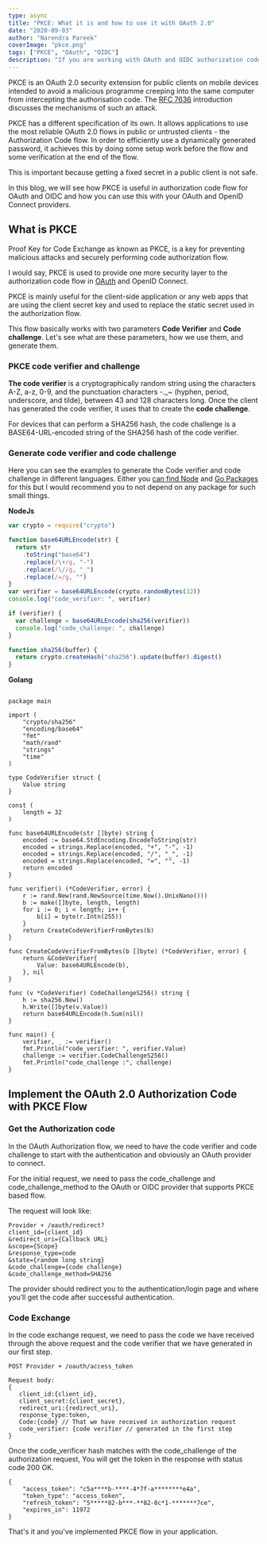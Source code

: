 ```yaml
---
type: async
title: "PKCE: What it is and how to use it with OAuth 2.0"
date: "2020-09-03"
author: "Narendra Pareek"
coverImage: "pkce.png"
tags: ["PKCE", "OAuth", "OIDC"]
description: "If you are working with OAuth and OIDC authorization code flow and want to setup PKCE flow then this article will help you to understand everything about PKCE."
---
```


PKCE is an OAuth 2.0 security extension for public clients on mobile devices intended to avoid a malicious programme creeping into the same computer from intercepting the authorisation code. The [RFC 7636](https://oauth.net/2/pkce/) introduction discusses the mechanisms of such an attack.

PKCE has a different specification of its own. It allows applications to use the most reliable OAuth 2.0 flows in public or untrusted clients - the Authorization Code flow. In order to efficiently use a dynamically generated password, it achieves this by doing some setup work before the flow and some verification at the end of the flow.

This is important because getting a fixed secret in a public client is not safe.

In this blog, we will see how PKCE is useful in authorization code flow for OAuth and OIDC and how you can use this with your OAuth and OpenID Connect providers.

## What is PKCE

Proof Key for Code Exchange as known as PKCE, is a key for preventing malicious attacks and securely performing code authorization flow.

I would say, PKCE is used to provide one more security layer to the authorization code flow in [OAuth](/oauth2/) and OpenID Connect.

PKCE is mainly useful for the client-side application or any web apps that are using the client secret key and used to replace the static secret used in the authorization flow.

This flow basically works with two parameters **Code Verifier** and **Code challenge**. Let's see what are these parameters, how we use them, and generate them.

### PKCE code verifier and challenge

**The code verifier** is a cryptographically random string using the characters A-Z, a-z, 0-9, and the punctuation characters -.\_~ (hyphen, period, underscore, and tilde), between 43 and 128 characters long.
Once the client has generated the code verifier, it uses that to create the **code challenge**.

For devices that can perform a SHA256 hash, the code challenge is a BASE64-URL-encoded string of the SHA256 hash of the code verifier.

### Generate code verifier and code challenge

Here you can see the examples to generate the Code verifier and code challenge in different languages. Either you [can find Node](/oAuth-implemenation-using-node/) and [Go Packages](/golang-maps/) for this but I would recommend you to not depend on any package for such small things.

**NodeJs**

```javascript
var crypto = require("crypto")

function base64URLEncode(str) {
  return str
    .toString("base64")
    .replace(/\+/g, "-")
    .replace(/\//g, "_")
    .replace(/=/g, "")
}
var verifier = base64URLEncode(crypto.randomBytes(32))
console.log("code_verifier: ", verifier)

if (verifier) {
  var challenge = base64URLEncode(sha256(verifier))
  console.log("code_challenge: ", challenge)
}

function sha256(buffer) {
  return crypto.createHash("sha256").update(buffer).digest()
}
```

**Golang**

```golang

package main

import (
    "crypto/sha256"
    "encoding/base64"
    "fmt"
    "math/rand"
    "strings"
    "time"
)

type CodeVerifier struct {
    Value string
}

const (
    length = 32
)

func base64URLEncode(str []byte) string {
    encoded := base64.StdEncoding.EncodeToString(str)
    encoded = strings.Replace(encoded, "+", "-", -1)
    encoded = strings.Replace(encoded, "/", "_", -1)
    encoded = strings.Replace(encoded, "=", "", -1)
    return encoded
}

func verifier() (*CodeVerifier, error) {
    r := rand.New(rand.NewSource(time.Now().UnixNano()))
    b := make([]byte, length, length)
    for i := 0; i < length; i++ {
        b[i] = byte(r.Intn(255))
    }
    return CreateCodeVerifierFromBytes(b)
}

func CreateCodeVerifierFromBytes(b []byte) (*CodeVerifier, error) {
    return &CodeVerifier{
        Value: base64URLEncode(b),
    }, nil
}

func (v *CodeVerifier) CodeChallengeS256() string {
    h := sha256.New()
    h.Write([]byte(v.Value))
    return base64URLEncode(h.Sum(nil))
}

func main() {
    verifier, _ := verifier()
    fmt.Println("code_verifier: ", verifier.Value)
    challenge := verifier.CodeChallengeS256()
    fmt.Println("code_challenge :", challenge)
}

```

## Implement the OAuth 2.0 Authorization Code with PKCE Flow

### Get the Authorization code

In the OAuth Authorization flow, we need to have the code verifier and code challenge to start with the authentication and obviously an OAuth provider to connect.

For the initial request, we need to pass the code_challenge and code_challenge_method to the OAuth or OIDC provider that supports PKCE based flow.

The request will look like:

```
Provider + /oauth/redirect?
client_id={client_id}
&redirect_uri={Callback URL}
&scope={Scope}
&response_type=code
&state={random long string}
&code_challenge={code challenge}
&code_challenge_method=SHA256
```

The provider should redirect you to the authentication/login page and where you’ll get the code after successful authentication.

### Code Exchange

In the code exchange request, we need to pass the code we have received through the above request and the code verifier that we have generated in our first step.

```
POST Provider + /oauth/access_token

Request body:
{
   client_id:{client_id},
   client_secret:{client_secret},
   redirect_uri:{redirect_uri},
   response_type:token,
   Code:{code} // That we have received in authorization request
   code_verifier: {code verifier // generated in the first step
}
```

Once the code_verificer hash matches with the code_challenge of the authorization request, You will get the token in the response with status code 200 OK.

```
{
    "access_token": "c5a****b-****-4*7f-a********e4a",
    "token_type": "access_token",
    "refresh_token": "5*****82-b***-**82-8c*1-*******7ce",
    "expires_in": 11972
}

```

That's it and you've implemented PKCE flow in your application.
